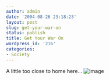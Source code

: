 ```yaml
---
author: admin
date: '2004-08-26 23:18:23'
layout: post
slug: get-your-war-on
status: publish
title: Get Your War On
wordpress_id: '216'
categories:
- Society
---
```


A little too close to home here...
![image](http://www.mnftiu.cc/mnftiu.cc/images/war.247.gif)
